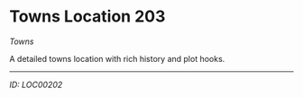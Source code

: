 # Towns Location 203

*Towns*

A detailed towns location with rich history and plot hooks.

---
*ID: LOC00202*
